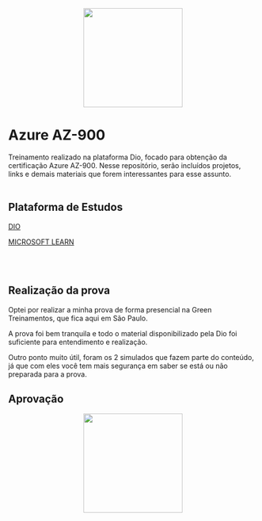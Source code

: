 <img src="https://github.com/user-attachments/assets/c20d9362-8796-4c89-814d-0590bcf841fd" width="200px" style="display: block; margin: 0 auto;">



# Azure AZ-900

Treinamento realizado na plataforma Dio, focado para obtenção da certificação Azure AZ-900.
Nesse repositório, serão incluídos projetos, links e demais materiais que forem interessantes para esse assunto. 
<br>
<br>
## Plataforma de Estudos

[DIO](https://www.dio.me/)

[MICROSOFT LEARN](https://learn.microsoft.com/pt-br/credentials/certifications/azure-fundamentals/?practice-assessment-type=certification)

<br>
<br>

## Realização da prova

Optei por realizar a minha prova de forma presencial na Green Treinamentos, que fica aqui em São Paulo. 

A prova foi bem tranquila e todo o material disponibilizado pela Dio foi suficiente para entendimento e realização. 

Outro ponto muito útil, foram os 2 simulados que fazem parte do conteúdo, já que com eles você tem mais segurança em saber se está ou não preparada para a prova. 


## Aprovação 

<img src="https://github.com/user-attachments/assets/e146a1e8-dc09-4cd3-b66b-3170ce1e5e2e" width="200px" style="display: block; margin: 0 auto;">